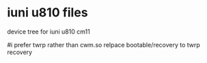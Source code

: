 # iuni u810 files
device tree for iuni u810 cm11


#i prefer twrp rather than cwm.so relpace bootable/recovery to twrp recovery
